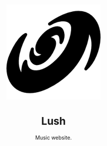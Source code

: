<p align="center">
	<img src="./public/assets/logos/logo256.png" alt="Page of artist Soccer Mommy">
</p>

<h1 align="center">
  Lush
</h1>

<p align="center">Music website.</p>
